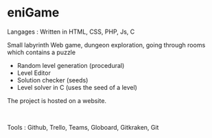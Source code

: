 # eniGame
<p>Langages : Written in HTML, CSS, PHP, Js, C</p>
<p>Small labyrinth Web game, dungeon exploration, going through rooms which contains a puzzle</p>
<ul>
  <li> Random level generation (procedural)</li>
  <li> Level Editor</li>
  <li> Solution checker (seeds)</li>
  <li> Level solver in C (uses the seed of a level)</li>
</ul>
<p>The project is hosted on a website.</p>
<br/>
<p>Tools : Github, Trello, Teams, Globoard, Gitkraken, Git</p>
